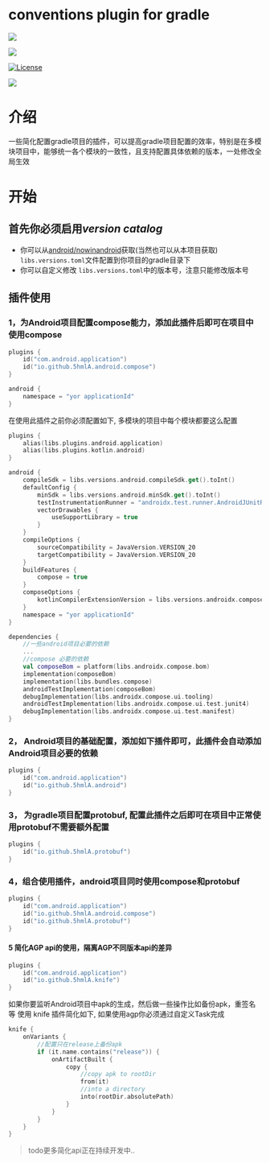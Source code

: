 # conventions plugin for gradle

[![](https://img.shields.io/badge/中文-README-lightgreen.svg)](https://github.com/5hmlA/conventions/blob/main/README_zh.md)

![](https://img.shields.io/badge/Android-Plugins-brightgreen.svg)

[![License](https://img.shields.io/badge/LICENSE-Apache%202-green.svg?style=flat-square)](https://www.apache.org/licenses/LICENSE-2.0)

![](https://img.shields.io/badge/Android%20Gradle%20Plugin-8.3+-lightgreen.svg)

# 介绍
一些简化配置gradle项目的插件，可以提高gradle项目配置的效率，特别是在多模块项目中，能够统一各个模块的一致性，且支持配置具体依赖的版本，一处修改全局生效

# 开始
## 首先你必须启用*version catalog*
- 你可以从[android/nowinandroid](https://github.com/android/nowinandroid)获取(当然也可以从本项目获取) ```libs.versions.toml```文件配置到你项目的gradle目录下
- 你可以自定义修改 ```libs.versions.toml```中的版本号，注意只能修改版本号
## 插件使用
### 1，为Android项目配置compose能力，添加此插件后即可在项目中使用compose
```kotlin
plugins {
    id("com.android.application")
    id("io.github.5hmlA.android.compose")
}

android {
    namespace = "yor applicationId"
}
```
在使用此插件之前你必须配置如下, 多模块的项目中每个模块都要这么配置
```kotlin
plugins {
    alias(libs.plugins.android.application)
    alias(libs.plugins.kotlin.android)
}

android {
    compileSdk = libs.versions.android.compileSdk.get().toInt()
    defaultConfig {
        minSdk = libs.versions.android.minSdk.get().toInt()
        testInstrumentationRunner = "androidx.test.runner.AndroidJUnitRunner"
        vectorDrawables {
            useSupportLibrary = true
        }
    }
    compileOptions {
        sourceCompatibility = JavaVersion.VERSION_20
        targetCompatibility = JavaVersion.VERSION_20
    }
    buildFeatures {
        compose = true
    }
    composeOptions {
        kotlinCompilerExtensionVersion = libs.versions.androidx.compose.compiler.get()
    }
    namespace = "yor applicationId"
}

dependencies {
    //一些android项目必要的依赖
    ...
    //compose 必要的依赖
    val composeBom = platform(libs.androidx.compose.bom)
    implementation(composeBom)
    implementation(libs.bundles.compose)
    androidTestImplementation(composeBom)
    debugImplementation(libs.androidx.compose.ui.tooling)
    androidTestImplementation(libs.androidx.compose.ui.test.junit4)
    debugImplementation(libs.androidx.compose.ui.test.manifest)
}
```

### 2， Android项目的基础配置，添加如下插件即可，此插件会自动添加Android项目必要的依赖
```kotlin
plugins {
    id("com.android.application")
    id("io.github.5hmlA.android")
}
```

### 3， 为gradle项目配置protobuf, 配置此插件之后即可在项目中正常使用protobuf不需要额外配置
```kotlin
plugins {
    id("io.github.5hmlA.protobuf")
}
```

### 4，组合使用插件，android项目同时使用compose和protobuf
```kotlin
plugins {
    id("com.android.application")
    id("io.github.5hmlA.android.compose")
    id("io.github.5hmlA.protobuf")
}
```

#### 5 简化AGP api的使用，隔离AGP不同版本api的差异
```kotlin
plugins {
    id("com.android.application")
    id("io.github.5hmlA.knife")
}
```
如果你要监听Android项目中apk的生成，然后做一些操作比如备份apk，重签名等
使用 knife 插件简化如下, 如果使用agp你必须通过自定义Task完成
```kotlin
knife {
    onVariants {
        //配置只在release上备份apk
        if (it.name.contains("release")) {
            onArtifactBuilt {
                copy {
                    //copy apk to rootDir
                    from(it)
                    //into a directory
                    into(rootDir.absolutePath)
                }
            }
        }
    }
}
```
>todo更多简化api正在持续开发中..
